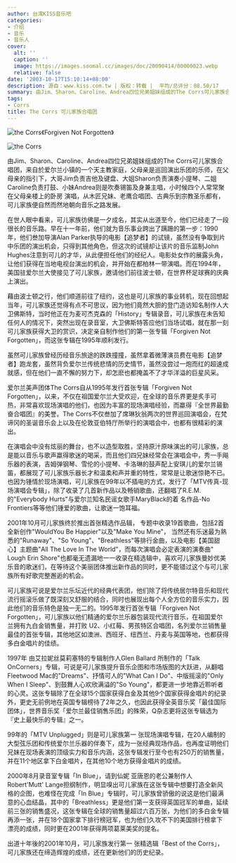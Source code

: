 ```yaml
---
author: 台湾KISS音乐吧
categories:
- 介绍
- 音乐
- 音乐人
cover:
  alt: ''
  caption: ''
  image: https://images.soomal.cc/images/doc/20090414/00000023.webp
  relative: false
date: '2003-10-17T15:10:14+08:00'
description: 源自：www.kiss.com.tw | 版权：转载 |  平均/总评分：08.50/17
summary: 由Jim、Sharon、Caroline、Andrea四位兄弟姐妹组成的The Corrs可儿家族合唱团，来自於爱尔兰小镇的一个天主教家庭，父母亲是巡回演出乐团的乐师，在父母亲的指引下，大哥Jim负责吉他及键盘、大姐Sharon负责演奏小提琴、二姐Caroline负责打鼓、小妹Andrea则是吹奏锡笛及身兼主唱，小时候四个人常常聚在父母亲楼上的卧房演唱，从木匠兄妹、老鹰合唱团、古典乐到宗教圣乐都有，可儿家族便自然而然地朝向音乐之路发展
tags:
- Corrs
title: The Corrs 可儿家族合唱团
---
```


![the Corrs《Forgiven Not Forgotten》](https://images.soomal.cc/images/doc/20090414/00000022.webp)





![the Corrs](https://images.soomal.cc/images/doc/20090414/00000023.webp)





由Jim、Sharon、Caroline、Andrea四位兄弟姐妹组成的The Corrs可儿家族合唱团，来自於爱尔兰小镇的一个天主教家庭，父母亲是巡回演出乐团的乐师，在父母亲的指引下，大哥Jim负责吉他及键盘、大姐Sharon负责演奏小提琴、二姐Caroline负责打鼓、小妹Andrea则是吹奏锡笛及身兼主唱，小时候四个人常常聚在父母亲楼上的卧房 演唱，从木匠兄妹、老鹰合唱团、古典乐到宗教圣乐都有，可儿家族便自然而然地朝向音乐之路发展。



在世人眼中看来，可儿家族彷佛是一夕成名，其实从出道至今，他们已经走了一段很长的音乐路。早在十一年前，他们就为音乐事业跨出了蹒跚的第一步：1990年，他们叁加导演Alan Parker执导的电影【追梦者】的试镜，虽然没有争取到片中乐团的演出机会，只得到其他角色，但这次的试镜却让该片的音乐监制John Hughes注意到可儿的才华，从此便担任他们的经纪人。电影处女作的展露头角，让他们获得在当地电视台演出的机会，并开始在都柏林一带演唱。而在1994年，美国驻爱尔兰大使接见了可儿家族，邀请他们前往波士顿，在世界杯足球赛的庆典上演出。



藉由波士顿之行，他们顺道前往了纽约，这也是可儿家族的事业转机，现在回想起当年，可儿家族还觉得有点不可思议，因为他们竟然大胆的登门造访知名制作人大卫佛斯特，当时他正在为麦可杰克森的「History」专辑录音，可儿家族在未告知任何人的情况下，突然出现在录音室，大卫佛斯特答应他们当场试唱，就在那一刻可儿家族获得大卫的赏识，决定亲自制作他们的第一张专辑「Forgiven Not Forgotten」，而这张专辑在1995年顺利发行。



虽然可儿家族曾经历经音乐旅途的跌跌撞撞，虽然拿着微薄演员费在电影【追梦者】跑龙套，虽然背负爱尔兰传统悲情的历史情节，虽然没尝过一炮而红的超速成就感，但在他们一直不懈的努力下，却怎麽也都掩盖不了才华洋溢的巨星风采。



爱尔兰美声团体The Corrs自从1995年发行首张专辑「Forgiven Not Forgotten」，以来，不仅在祖国爱尔兰大受欢迎，在全球的音乐界更是炙手可热，非常喜欢现场演唱的他们，也因为丰富的现场演唱经验，而蠃得『全世界最勤奋合唱团』的美誉。The Corrs不仅叁加了席琳狄翁两次的世界巡回演唱会，在梵谛冈的圣诞音乐会上以及在伦敦亚伯特厅所举行的演唱会中，也都有很精彩的演出。



在演唱会中没有炫丽的舞台，也不以造型取胜，坚持原汁原味演出的可儿家族，总是能以音乐与歌声蠃得歌迷的喝采，而且他们四兄妹经常会在演唱会中，秀一手飚乐器的表演，吉姆弹钢琴、雪伦的小提琴、卡洛琳的鼓声配上安琪儿的爱尔兰锡笛，都展现了可儿家族乐器长才和温柔和声并重的特性，常常是让歌迷惊艳不已。也因为锺情於现场演唱，可儿家族在99年以不插电的方式，发行了「MTV传真-现场演唱会专辑」，除了收录了几首新作品以及畅销歌曲，还翻唱了R.E.M.的"Everybody Hurts"与爱尔兰知名民谣女歌手MaryBlack的着 名作品-No Frontiers等等他们锺爱的歌曲，让歌迷一饱耳福。



2001年10月可儿家族终於推出首张精选作品辑， 专题中收录19首歌曲，包括2首全新创作"WouldYou Be Happier"以及"Make You Mine"， 当然还有乐迷最为熟悉的"Runaway"、"So Young"、"Breathless"等排行金曲，以及电影【美国甜心】主题曲"All The Love In The World"，而每次演唱会必定表演的演奏曲" Lough Erin Shore"也都毫无遗漏地一一收录在精选辑中，喜欢可儿家族曼妙优美乐音的歌迷们，在等待这个美丽团体推出新作品的同时，更不能错过这个与可儿家族所有好歌完整邂逅的机会。



可儿家族可说是爱尔兰乐坛近代的经典代表团，他们除了将传统居尔特音乐和现代流行摇滚乐做了既深刻又舒服的结合，同时也展现出每个人全方位的音乐实力，因此他们的音乐特色是独一无二的。1995年发行首张专辑「Forgiven Not Forgotten」，可儿家族以他们精通的爱尔兰乐器包装现代流行音乐，在祖国爱尔兰拥有九白金销售量，并打败 U2、小红莓、男孩特区合唱团，名列爱尔兰销售量最佳的首张专辑，其他地区如澳洲、西班牙、纽西兰、丹麦与英国等地，也都获得多白金唱片的佳绩。



1997年 由艾拉妮丝莫莉塞特的专辑制作人Glen Ballard 所制作的「Talk OnCorners」专辑，可说是可儿家族提升音乐企图和市场版图的大跃进，从翻唱Fleetwood Mac的"Dreams"、抒情可人的"What Can I Do"、中版摇滚的"Only When I Sleep"、到鼓舞人心欢欣满溢的"So Young"，都更进一步地靠近聆听者的心灵。这张专辑除了在全球15个国家获得白金及其他9个国家获得金唱片的纪录外，更史无前例地在英国专辑榜待了2年之久，也因此获得全英音乐奖「最佳国际团体」，世界音乐奖「爱尔兰最佳销售乐团」的殊荣，Q杂志更将这张专辑选为『史上最快乐的专辑』之一。



99年的「MTV Unplugged」则是可儿家族第一 张现场演唱专辑，在20人编制的大型弦乐团和传统爱尔兰乐器的伴奏下，成为一张经典现场作品，也再度证明他们兄妹在现场表演的顶级实力和音乐内涵，这张专辑发行至今也有250万的销售量，并在11个地区拿下白金唱片，在其他10个地方获得金唱片的成绩。



2000年8月录音室专辑「In Blue」，请到仙妮 亚唐恩的老公兼制作人Robert'Mutt' Lange担纲制作，明显嗅出可儿家族在这张专辑中想要打造全新风格的企图，也难怪在完成「In Blue」专辑时，可儿家族曾骄傲的说这是他们最满意的心血结晶，其中的「Breathless」更是他们第一支获得英国冠军的单曲，延续前三张的销售盛况，这张专辑在全球的销售量超过六百万张，为他们的多白金专辑再添一张，并在18个国家拿下排行榜冠军，也为他们久攻不下的美国排行榜拿下漂亮的成绩，同时更在2001年获得两项葛莱美奖的提名。



出道十年後的2001年10月，可儿家族发行第一 张精选辑「Best of the Corrs」，可儿家族还在缔造辉煌的成绩，还在更新他们的历史纪录。